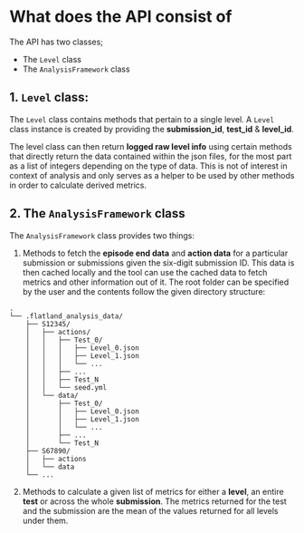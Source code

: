# What does the API consist of

The API has two classes;

-   The `Level` class
-   The `AnalysisFramework` class

## 1. `Level` class:

The `Level` class contains methods that pertain to a single level. A `Level` class instance is created by providing the **submission_id**, **test_id** & **level_id**.

The level class can then return **logged raw level info** using certain methods that directly return the data contained within the json files, for the most part as a list of integers depending on the type of data. This is not of interest in context of analysis and only serves as a helper to be used by other methods in order to calculate derived metrics.

## 2. The `AnalysisFramework` class

The `AnalysisFramework` class provides two things:

1. Methods to fetch the **episode end data** and **action data** for a particular submission or submissions given the six-digit submission ID.
   This data is then cached locally and the tool can use the cached data to fetch metrics and other information out of it.
   The root folder can be specified by the user and the contents follow the given directory structure:

```
.
└── .flatland_analysis_data/
    ├── S12345/
    │   ├── actions/
    │   │   ├── Test_0/
    │   │   │   ├── Level_0.json
    │   │   │   ├── Level_1.json
    │   │   │   └── ...
    │   │   ├── ...
    │   │   ├── Test_N
    │   │   └── seed.yml
    │   └── data/
    │       ├── Test_0/
    │       │   ├── Level_0.json
    │       │   ├── Level_1.json
    │       │   └── ...
    │       ├── ...
    │       └── Test_N
    ├── S67890/
    │   ├── actions
    │   └── data
    └── ...
```

2. Methods to calculate a given list of metrics for either a **level**, an entire **test** or across the whole **submission**. The metrics returned for the test and the submission are the mean of the values returned for all levels under them.
